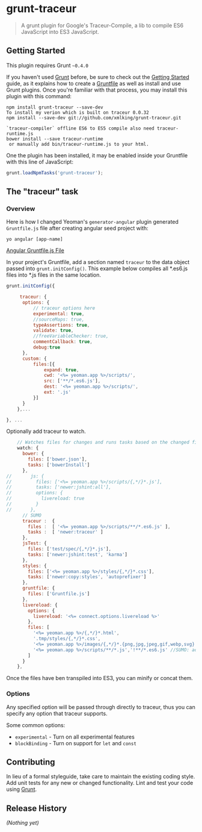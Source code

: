 # grunt-traceur

> A grunt plugin for Google's Traceur-Compile, a lib to compile ES6 JavaScript into ES3 JavaScript. 

## Getting Started
This plugin requires Grunt `~0.4.0`

If you haven't used [Grunt](http://gruntjs.com/) before, be sure to check out the [Getting Started](http://gruntjs.com/getting-started) guide, as it explains how to create a [Gruntfile](http://gruntjs.com/sample-gruntfile) as well as install and use Grunt plugins. Once you're familiar with that process, you may install this plugin with this command:

```shell
npm install grunt-traceur --save-dev
To install my verion which is built on traceur 0.0.32
npm install --save-dev git://github.com/xmlking/grunt-traceur.git

`traceur-compiler` offline ES6 to ES5 compile also need traceur-runtime.js
bower install --save traceur-runtime 
 or manually add bin/traceur-runtime.js to your html. 
```

One the plugin has been installed, it may be enabled inside your Gruntfile with this line of JavaScript:

```js
grunt.loadNpmTasks('grunt-traceur');
```

## The "traceur" task

### Overview

Here is how I changed Yeoman's `generator-angular` plugin generated `Gruntfile.js` file after creating angular seed project with: 

```
yo angular [app-name]
```

[Angular Gruntfile.js File](/Yeoman-Angular-Gruntfile.js)

In your project's Gruntfile, add a section named `traceur` to the data object passed into `grunt.initConfig()`.
This example below compiles all *.es6.js files into *.js files in the same location. 


```js
grunt.initConfig({

     traceur: {
      options: {
          // traceur options here
          experimental: true,
          //sourceMaps: true,
          typeAssertions: true,
          validate: true,
          //freeVariableChecker: true,
          commentCallback: true,
          debug:true
      },
      custom: {
          files:[{
              expand: true,
              cwd: '<%= yeoman.app %>/scripts/',
              src: ['**/*.es6.js'],
              dest: '<%= yeoman.app %>/scripts/',
              ext: '.js'
          }]
      }
    },...

}, ...
```
Optionally add traceur to watch.

```js
    // Watches files for changes and runs tasks based on the changed files
    watch: {
      bower: {
        files: ['bower.json'],
        tasks: ['bowerInstall']
      },
//       js: {
//         files: ['<%= yeoman.app %>/scripts/{,*/}*.js'],
//         tasks: ['newer:jshint:all'],
//         options: {
//           livereload: true
//         }
//       },
      // SUMO
      traceur :  {
        files :  [ '<%= yeoman.app %>/scripts/**/*.es6.js' ],
        tasks :  [ 'newer:traceur' ]
      },
      jsTest: {
        files: ['test/spec/{,*/}*.js'],
        tasks: ['newer:jshint:test', 'karma']
      },
      styles: {
        files: ['<%= yeoman.app %>/styles/{,*/}*.css'],
        tasks: ['newer:copy:styles', 'autoprefixer']
      },
      gruntfile: {
        files: ['Gruntfile.js']
      },
      livereload: {
        options: {
          livereload: '<%= connect.options.livereload %>'
        },
        files: [
          '<%= yeoman.app %>/{,*/}*.html',
          '.tmp/styles/{,*/}*.css',
          '<%= yeoman.app %>/images/{,*/}*.{png,jpg,jpeg,gif,webp,svg}',
          '<%= yeoman.app %>/scripts/**/*.js','!**/*.es6.js' //SUMO: added this line because I commented jshint watch task above.
        ]
      }
    },
```
Once the files have ben transpiled into ES3, you can minify or concat them. 

### Options

Any specified option will be passed through directly to traceur, thus you can specify any option that traceur supports.

Some common options:

* `experimental` - Turn on all experimental features
* `blockBinding` - Turn on support for `let` and `const`

## Contributing
In lieu of a formal styleguide, take care to maintain the existing coding style. Add unit tests for any new or changed functionality. Lint and test your code using [Grunt](http://gruntjs.com/).

## Release History
_(Nothing yet)_
